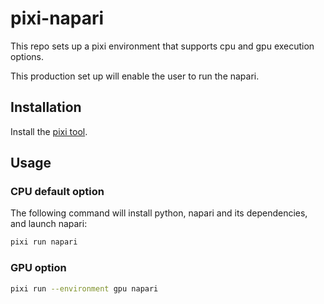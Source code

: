 # pixi-napari

This repo sets up a pixi environment that supports cpu and gpu execution options.

This production set up will enable the user to run the napari.

## Installation

Install the [pixi tool](https://pixi.sh/latest/installation/).

## Usage

### CPU default option

The following command will install python, napari and its dependencies, and launch napari:

```sh
pixi run napari
```

### GPU option

```sh
pixi run --environment gpu napari
```
